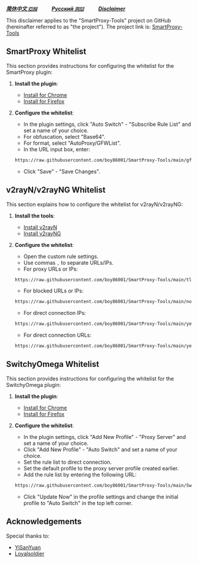 [***简休中文 🇨🇳***](README-cn.md)&nbsp;&nbsp;&nbsp;&nbsp;&nbsp;&nbsp;&nbsp;&nbsp;&nbsp;&nbsp;[***Русский 🇷🇺***](README-🇷🇺.md)&nbsp;&nbsp;&nbsp;&nbsp;&nbsp;&nbsp;&nbsp;&nbsp;&nbsp;&nbsp;[***Disclaimer***](https://github.com/boy86001/SmartProxy-Tools/wiki/%E5%85%8D%E8%B4%A3%E5%A3%B0%E6%98%8EDisclaimer) 

This disclaimer applies to the "SmartProxy-Tools" project on GitHub (hereinafter referred to as "the project"). The project link is: [SmartProxy-Tools](https://github.com/boy86001/SmartProxy-Tools)

## SmartProxy Whitelist

This section provides instructions for configuring the whitelist for the SmartProxy plugin:

1. **Install the plugin**:
   - [Install for Chrome](https://chromewebstore.google.com/detail/smartproxy/jogcnplbkgkfdakgdenhlpcfhjioidoj)
   - [Install for Firefox](https://addons.mozilla.org/en-US/firefox/addon/smartproxy/)

2. **Configure the whitelist**:
   - In the plugin settings, click "Auto Switch" - "Subscribe Rule List" and set a name of your choice.
   - For obfuscation, select "Base64".
   - For format, select "AutoProxy/GFWList".
   - In the URL input box, enter:

   ```bash
   https://raw.githubusercontent.com/boy86001/SmartProxy-Tools/main/gfwlist.txt
   ```

   - Click "Save" - "Save Changes".

## v2rayN/v2rayNG Whitelist

This section explains how to configure the whitelist for v2rayN/v2rayNG:

1. **Install the tools**:
   - [Install v2rayN](https://github.com/2dust/v2rayN)
   - [Install v2rayNG](https://github.com/2dust/v2rayNG)

2. **Configure the whitelist**:
   - Open the custom rule settings.
   - Use commas `,` to separate URLs/IPs.
   - For proxy URLs or IPs:

   ```bash
   https://raw.githubusercontent.com/boy86001/SmartProxy-Tools/main/tlURL_Z.xml
   ```

   - For blocked URLs or IPs:

   ```bash
   https://raw.githubusercontent.com/boy86001/SmartProxy-Tools/main/noURL_Z.xml
   ```

   - For direct connection IPs:

   ```bash
   https://raw.githubusercontent.com/boy86001/SmartProxy-Tools/main/yesIP_Z.xml
   ```

   - For direct connection URLs:

   ```bash
   https://raw.githubusercontent.com/boy86001/SmartProxy-Tools/main/yesURL_Z.xml
   ```

## SwitchyOmega Whitelist

This section provides instructions for configuring the whitelist for the SwitchyOmega plugin:

1. **Install the plugin**:
   - [Install for Chrome](https://chrome.google.com/webstore/detail/proxy-switchyomega/padekgcemlokbadohgkifijomclgjgif)
   - [Install for Firefox](https://addons.mozilla.org/en-US/firefox/addon/switchyomega/)

2. **Configure the whitelist**:
   - In the plugin settings, click "Add New Profile" - "Proxy Server" and set a name of your choice.
   - Click "Add New Profile" - "Auto Switch" and set a name of your choice.
   - Set the rule list to direct connection.
   - Set the default profile to the proxy server profile created earlier.
   - Add the rule list by entering the following URL:

   ```bash
   https://raw.githubusercontent.com/boy86001/SmartProxy-Tools/main/Switchy_Z.sorl
   ```

   - Click "Update Now" in the profile settings and change the initial profile to "Auto Switch" in the top left corner.

## Acknowledgements

Special thanks to:

- [YiSanYuan](https://github.com/boy86001)
- [Loyalsoldier](https://github.com/Loyalsoldier/geoip)

